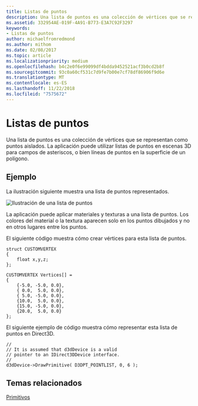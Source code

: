 ```yaml
---
title: Listas de puntos
description: Una lista de puntos es una colección de vértices que se representan como puntos aislados. La aplicación puede utilizar listas de puntos en escenas 3D para campos de asteriscos, o bien líneas de puntos en la superficie de un polígono.
ms.assetid: 332954AE-019F-4A91-B773-E3A7C92F3297
keywords:
- Listas de puntos
author: michaelfromredmond
ms.author: mithom
ms.date: 02/08/2017
ms.topic: article
ms.localizationpriority: medium
ms.openlocfilehash: b4c2e0f6e99099df4bdda9452521acf3b0cd2b8f
ms.sourcegitcommit: 93c0a60cf531c7d9fe7b00e7cf78df86906f9d6e
ms.translationtype: MT
ms.contentlocale: es-ES
ms.lasthandoff: 11/22/2018
ms.locfileid: "7575672"
---
```

# <a name="point-lists"></a>Listas de puntos


Una lista de puntos es una colección de vértices que se representan como puntos aislados. La aplicación puede utilizar listas de puntos en escenas 3D para campos de asteriscos, o bien líneas de puntos en la superficie de un polígono.

## <a name="span-idexamplespanspan-idexamplespanspan-idexamplespanexample"></a><span id="Example"></span><span id="example"></span><span id="EXAMPLE"></span>Ejemplo


La ilustración siguiente muestra una lista de puntos representados.

![Ilustración de una lista de puntos](images/pointlst.png)

La aplicación puede aplicar materiales y texturas a una lista de puntos. Los colores del material o la textura aparecen solo en los puntos dibujados y no en otros lugares entre los puntos.

El siguiente código muestra cómo crear vértices para esta lista de puntos.

```
struct CUSTOMVERTEX
{
    float x,y,z;
};

CUSTOMVERTEX Vertices[] = 
{
    {-5.0, -5.0, 0.0},
    { 0.0,  5.0, 0.0},
    { 5.0, -5.0, 0.0},
    {10.0,  5.0, 0.0},
    {15.0, -5.0, 0.0},
    {20.0,  5.0, 0.0}
};
```

El siguiente ejemplo de código muestra cómo representar esta lista de puntos en Direct3D.

```
//
// It is assumed that d3dDevice is a valid
// pointer to an IDirect3DDevice interface.
//
d3dDevice->DrawPrimitive( D3DPT_POINTLIST, 0, 6 );
```

## <a name="span-idrelated-topicsspanrelated-topics"></a><span id="related-topics"></span>Temas relacionados


[Primitivos](primitives.md)

 

 




